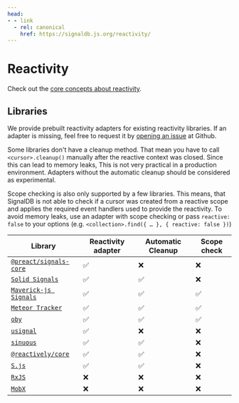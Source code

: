 ```yaml
---
head:
- - link
  - rel: canonical
    href: https://signaldb.js.org/reactivity/
---
```

# Reactivity

Check out the [core concepts about reactivity](/core-concepts/#signals-and-reactivity-adapters).

## Libraries

We provide prebuilt reactivity adapters for existing reactivity libraries. If an adapter is missing, feel free to request it by [opening an issue](https://github.com/maxnowack/signaldb/issues/new) at Github.

Some libraries don't have a cleanup method. That mean you have to call `<cursor>.cleanup()` manually after the reactive context was closed. Since this can lead to memory leaks, This is not very practical in a production environment. Adapters without the automatic cleanup should be considered as experimental.

Scope checking is also only supported by a few libraries. This means, that SignalDB is not able to check if a cursor was created from a reactive scope and applies the required event handlers used to provide the reactivity. To avoid memory leaks, use an adapter with scope checking or pass `reactive: false` to your options (e.g. `<collection>.find({ … }, { reactive: false })`)

| Library | Reactivity adapter | Automatic Cleanup | Scope check |
|---|---|---|---|
| [`@preact/signals-core`](/reactivity/preact-signals/) | ✅ | ❌ | ❌ |
| [`Solid Signals`](/reactivity/solidjs/) | ✅ | ✅ | ❌ |
| [`Maverick-js Signals`](/reactivity/maverickjs/) | ✅ | ✅ | ✅ |
| [`Meteor Tracker`](/reactivity/meteor-tracker/) | ✅ | ✅ | ✅ |
| [`oby`](/reactivity/oby/) | ✅ | ✅ | ✅ |
| [`usignal`](/reactivity/usignal/) | ✅ | ❌ | ❌ |
| [`sinuous`](/reactivity/sinuous/) | ✅ | ✅ | ❌ |
| [`@reactively/core`](/reactivity/reactively/) | ✅ | ✅ | ❌ |
| [`S.js`](/reactivity/S/) | ✅ | ✅ | ❌ |
| [`RxJS`](https://github.com/maxnowack/signaldb/issues/15) | ❌ | ❌ | ❌ | ❌ |
| [`MobX`](https://github.com/maxnowack/signaldb/issues/14) | ❌ | ❌ | ❌ | ❌ |
